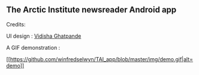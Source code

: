The Arctic Institute newsreader Android app
-------------------------------------------

Credits:

UI design : [Vidisha Ghatpande](mailto:vidisha.ghatpande@gmail.com) 

A GIF demonstration : 

[[https://github.com/winfredselwyn/TAI_app/blob/master/img/demo.gif|alt=demo]]